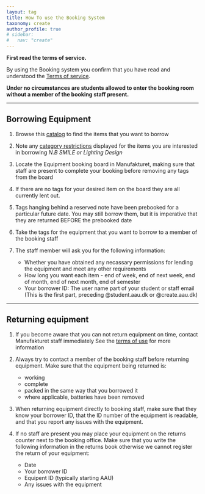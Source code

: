 ```yaml
---
layout: tag
title: How To use the Booking System
taxonomy: create
author_profile: true
# sidebar:
#   nav: "create"
---
```

<a href = "#top"></a>
**First read the terms of service.**

By using the Booking system you confirm that you have read and understood the [Terms of service](/_pages/terms/). 

**Under no circumstances are students allowed to enter the booking room without a member of the booking staff present.**

-------------------------


## Borrowing Equipment
1. Browse this <a href="/_pages/equipmentListing.md/">catalog</a> to find the items that you want to borrow

2. Note any [category restrictions](/_pages/terms#restrictions) displayed for the items you are interested in borrowing *N.B SMILE or Lighting Design*

3. Locate the Equipment booking board in Manufakturet, making sure that staff are present to complete your booking before removing any tags from the board

4. If there are no tags for your desired item on the board they are all currently lent out.

5. Tags hanging behind a reserved note have been prebooked for a particular future date. You may still borrow them, but it is imperative that they are returned BEFORE the prebooked date

6. Take the tags for the equipment that you want to borrow to a member of the booking staff

7. The staff member will ask you for the following information:
	- Whether you have obtained any necassary permissions for lending the equipment and meet any other requirements
	- How long you want each item - end of week, end of next week, end of month, end of next month, end of semester
	- Your borrower ID: The user name part of your student or staff email (This is the first part, preceding @student.aau.dk or @create.aau.dk)
-------------------------
## Returning equipment

1. If you become aware that you can not return equipment on time, contact Manufakturet staff immediately
See the [terms of use](/_pages/terms) for more information

2. Always try to contact a member of the booking staff before returning equipment. Make sure that the equipment being returned is:
	- working
	- complete
	- packed in the same way that you borrowed it
	- where applicable, batteries have been removed

3. When returning equipment directly to booking staff, make sure that they know your borrower ID, that the ID number of the equipment is readable,
and that you report any issues with the equipment.

4. If no staff are present you may place your equipment on the returns counter next to the booking office. Make sure that you write the following information 
in the returns book otherwise we cannot register the return of your equipment:
	- Date
	- Your borrower ID
	- Equipent ID (typically starting AAU)
	- Any issues with the equipment





	